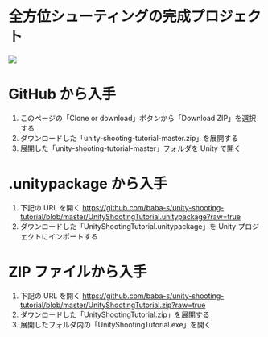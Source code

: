 # 全方位シューティングの完成プロジェクト

![](https://cdn-ak.f.st-hatena.com/images/fotolife/b/baba_s/20180330/20180330202127.gif)

# GitHub から入手

1. このページの「Clone or download」ボタンから「Download ZIP」を選択する
2. ダウンロードした「unity-shooting-tutorial-master.zip」を展開する
3. 展開した「unity-shooting-tutorial-master」フォルダを Unity で開く

# .unitypackage から入手

1. 下記の URL を開く
https://github.com/baba-s/unity-shooting-tutorial/blob/master/UnityShootingTutorial.unitypackage?raw=true
2. ダウンロードした「UnityShootingTutorial.unitypackage」を Unity プロジェクトにインポートする

# ZIP ファイルから入手

1. 下記の URL を開く
https://github.com/baba-s/unity-shooting-tutorial/blob/master/UnityShootingTutorial.zip?raw=true
2. ダウンロードした「UnityShootingTutorial.zip」を展開する
3. 展開したフォルダ内の「UnityShootingTutorial.exe」を開く